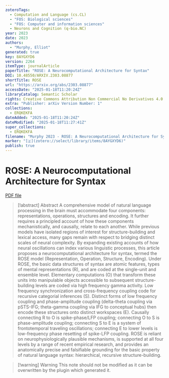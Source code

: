 ```yaml
---
zoteroTags:
  - Computation and Language (cs.CL)
  - "FOS: Biological sciences"
  - "FOS: Computer and information sciences"
  - Neurons and Cognition (q-bio.NC)
year: 2023
date: 2023
authors:
  - "Murphy, Elliot"
generated: true
key: 8AYGXYD6
version: 2264
itemType: journalArticle
paperTitle: "ROSE: A Neurocomputational Architecture for Syntax"
DOI: 10.48550/ARXIV.2303.08877
shortTitle: ROSE
url: "https://arxiv.org/abs/2303.08877"
accessDate: "2025-01-18T11:20:24Z"
libraryCatalog: Semantic Scholar
rights: Creative Commons Attribution Non Commercial No Derivatives 4.0 International
extra: "Publisher: arXiv Version Number: 1"
collections:
  - ERQKEKFA
dateAdded: "2025-01-18T11:20:24Z"
dateModified: "2025-01-18T11:27:41Z"
super_collections:
  - ERQKEKFA
filename: "Murphy 2023 - ROSE: A Neurocomputational Architecture for Syntax.pdf"
marker: "[🇿](zotero://select/library/items/8AYGXYD6)"
publish: true
---
```

# ROSE: A Neurocomputational Architecture for Syntax

[PDF file](/Papers/PDFs/Murphy%202023%20-%20ROSE:%20A%20Neurocomputational%20Architecture%20for%20Syntax.pdf)

> [!abstract] Abstract
> A comprehensive model of natural language processing in the brain must accommodate four components: representations, operations, structures and encoding. It further requires a principled account of how these components mechanistically, and causally, relate to each another. While previous models have isolated regions of interest for structure-building and lexical access, many gaps remain with respect to bridging distinct scales of neural complexity. By expanding existing accounts of how neural oscillations can index various linguistic processes, this article proposes a neurocomputational architecture for syntax, termed the ROSE model (Representation, Operation, Structure, Encoding). Under ROSE, the basic data structures of syntax are atomic features, types of mental representations (R), and are coded at the single-unit and ensemble level. Elementary computations (O) that transform these units into manipulable objects accessible to subsequent structure-building levels are coded via high frequency gamma activity. Low frequency synchronization and cross-frequency coupling code for recursive categorial inferences (S). Distinct forms of low frequency coupling and phase-amplitude coupling (delta-theta coupling via pSTS-IFG; theta-gamma coupling via IFG to conceptual hubs) then encode these structures onto distinct workspaces (E). Causally connecting R to O is spike-phase/LFP coupling; connecting O to S is phase-amplitude coupling; connecting S to E is a system of frontotemporal traveling oscillations; connecting E to lower levels is low-frequency phase resetting of spike-LFP coupling. ROSE is reliant on neurophysiologically plausible mechanisms, is supported at all four levels by a range of recent empirical research, and provides an anatomically precise and falsifiable grounding for the basic property of natural language syntax: hierarchical, recursive structure-building.

>[!warning] Warning
> This note should not be modified as it can be overwritten by the plugin which generated it.

